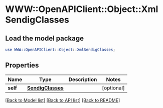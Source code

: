 # WWW::OpenAPIClient::Object::XmlSendigClasses

## Load the model package
```perl
use WWW::OpenAPIClient::Object::XmlSendigClasses;
```

## Properties
Name | Type | Description | Notes
------------ | ------------- | ------------- | -------------
**self** | [**SendigClasses**](SendigClasses.md) |  | [optional] 

[[Back to Model list]](../README.md#documentation-for-models) [[Back to API list]](../README.md#documentation-for-api-endpoints) [[Back to README]](../README.md)


